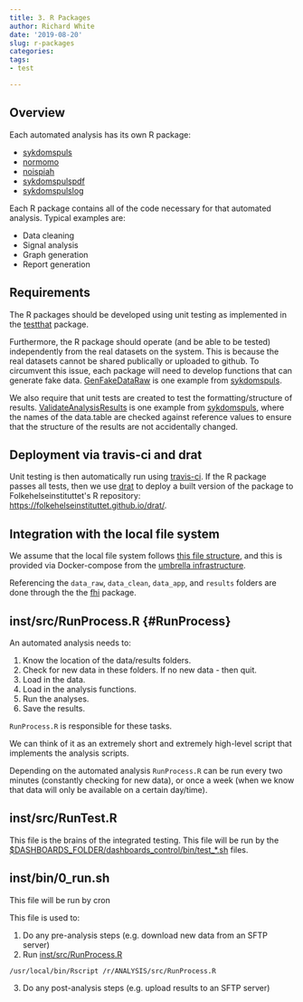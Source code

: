 ```yaml
---
title: 3. R Packages 
author: Richard White
date: '2019-08-20'
slug: r-packages
categories:
tags: 
- test

---
```


## Overview

Each automated analysis has its own R package:

- [sykdomspuls](https://folkehelseinstituttet.github.io/dashboards_sykdomspuls/)
- [normomo](https://folkehelseinstituttet.github.io/dashboards_normomo/)
- [noispiah](https://folkehelseinstituttet.github.io/dashboards_noispiah/)
- [sykdomspulspdf](https://folkehelseinstituttet.github.io/dashboards_sykdomspulspdf/)
- [sykdomspulslog](https://folkehelseinstituttet.github.io/dashboards_sykdomspulslog/)

Each R package contains all of the code necessary for that automated analysis. Typical examples are:

- Data cleaning
- Signal analysis
- Graph generation
- Report generation

## Requirements

The R packages should be developed using unit testing as implemented in the [testthat](http://r-pkgs.had.co.nz/tests.html) package.

Furthermore, the R package should operate (and be able to be tested) independently from the real datasets on the system. This is because the real datasets cannot be shared publically or uploaded to github. To circumvent this issue, each package will need to develop functions that can generate fake data. [GenFakeDataRaw](https://folkehelseinstituttet.github.io/dashboards_sykdomspuls/reference/GenFakeDataRaw.html) is one example from [sykdomspuls](https://folkehelseinstituttet.github.io/dashboards_sykdomspuls/).

We also require that unit tests are created to test the formatting/structure of results. [ValidateAnalysisResults](https://folkehelseinstituttet.github.io/dashboards_sykdomspuls/reference/ValidateAnalysisResults.html) is one example from [sykdomspuls](https://folkehelseinstituttet.github.io/dashboards_sykdomspuls/), where the names of the data.table are checked against reference values to ensure that the structure of the results are not accidentally changed.

## Deployment via travis-ci and drat

Unit testing is then automatically run using [travis-ci](http://r-pkgs.had.co.nz/check.html#travis). If the R package passes all tests, then we use [drat](https://github.com/eddelbuettel/drat) to deploy a built version of the package to Folkehelseinstituttet's R repository: https://folkehelseinstituttet.github.io/drat/.

## Integration with the local file system

We assume that the local file system follows [this file structure](#internalfilestructure), and this is provided via Docker-compose from the [umbrella infrastructure](#umbrella).

Referencing the `data_raw`, `data_clean`, `data_app`, and `results` folders are done through the the [fhi](https://folkehelseinstituttet.github.io/fhi/articles/dashboardbasics.html) package.

## inst/src/RunProcess.R {#RunProcess}

An automated analysis needs to:

1. Know the location of the data/results folders.
2. Check for new data in these folders. If no new data - then quit.
3. Load in the data.
4. Load in the analysis functions.
5. Run the analyses.
6. Save the results.

`RunProcess.R` is responsible for these tasks.

We can think of it as an extremely short and extremely high-level script that implements the analysis scripts.

Depending on the automated analysis `RunProcess.R` can be run every two minutes (constantly checking for new data), or once a week (when we know that data will only be available on a certain day/time).

## inst/src/RunTest.R

This file is the brains of the integrated testing. This file will be run by the [$DASHBOARDS_FOLDER/dashboards_control/bin/test_*.sh](#test_noispiah) files.

## inst/bin/0_run.sh

This file will be run by cron

This file is used to:

1. Do any pre-analysis steps (e.g. download new data from an SFTP server)
2. Run [inst/src/RunProcess.R](#RunProcess)

```
/usr/local/bin/Rscript /r/ANALYSIS/src/RunProcess.R
```

3. Do any post-analysis steps (e.g. upload results to an SFTP server)

